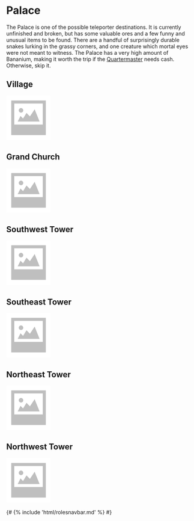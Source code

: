 # Palace
The Palace is one of the possible teleporter destinations. It is currently unfinished and broken, but has some valuable ores and a few funny and unusual items to be found. There are a handful of surprisingly durable snakes lurking in the grassy corners, and one creature which mortal eyes were not meant to witness. The Palace has a very high amount of Bananium, making it worth the trip if the [Quartermaster](Quartermaster.md) needs cash. Otherwise, skip it.



## Village

![village](village.png)

##  Grand Church

![grandchurch](grandchurch.PNG)

##  Southwest Tower

![southwesttower](southwesttower.PNG)

##  Southeast Tower

![tower](southeasttower.png)

## Northeast Tower

![tower](northeasttower.png)

##  Northwest Tower

 ![northwesttower](northwesttower.PNG)







  {# {% include 'html/rolesnavbar.md' %} #}